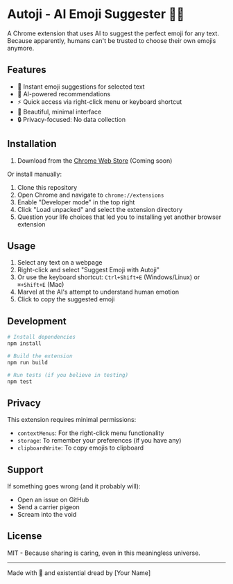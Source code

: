 # Autoji - AI Emoji Suggester 🤖✨

A Chrome extension that uses AI to suggest the perfect emoji for any text. Because apparently, humans can't be trusted to choose their own emojis anymore.

## Features

- 🎯 Instant emoji suggestions for selected text
- 🧠 AI-powered recommendations
- ⚡ Quick access via right-click menu or keyboard shortcut
- 🎨 Beautiful, minimal interface
- 🔒 Privacy-focused: No data collection

## Installation

1. Download from the [Chrome Web Store](https://chrome.google.com/webstore/detail/autoji) (Coming soon)

Or install manually:

1. Clone this repository
2. Open Chrome and navigate to `chrome://extensions`
3. Enable "Developer mode" in the top right
4. Click "Load unpacked" and select the extension directory
5. Question your life choices that led you to installing yet another browser extension

## Usage

1. Select any text on a webpage
2. Right-click and select "Suggest Emoji with Autoji"
3. Or use the keyboard shortcut: `Ctrl+Shift+E` (Windows/Linux) or `⌘+Shift+E` (Mac)
4. Marvel at the AI's attempt to understand human emotion
5. Click to copy the suggested emoji

## Development

```bash
# Install dependencies
npm install

# Build the extension
npm run build

# Run tests (if you believe in testing)
npm test
```

## Privacy

This extension requires minimal permissions:
- `contextMenus`: For the right-click menu functionality
- `storage`: To remember your preferences (if you have any)
- `clipboardWrite`: To copy emojis to clipboard

## Support

If something goes wrong (and it probably will):
- Open an issue on GitHub
- Send a carrier pigeon
- Scream into the void

## License

MIT - Because sharing is caring, even in this meaningless universe.

---
Made with 🤖 and existential dread by [Your Name] 